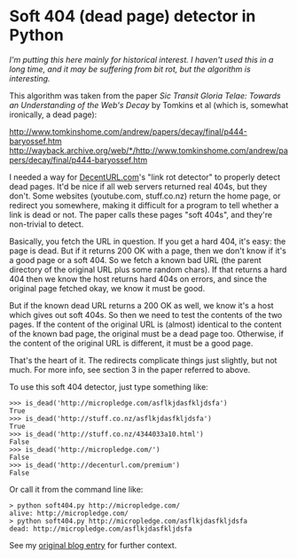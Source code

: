 Soft 404 (dead page) detector in Python
=======================================

*I'm putting this here mainly for historical interest. I haven't used this in
a long time, and it may be suffering from bit rot, but the algorithm is
interesting.*

This algorithm was taken from the paper *Sic Transit Gloria Telae: Towards an
Understanding of the Web's Decay* by Tomkins et al (which is, somewhat
ironically, a dead page):

http://www.tomkinshome.com/andrew/papers/decay/final/p444-baryossef.htm
http://wayback.archive.org/web/*/http://www.tomkinshome.com/andrew/papers/decay/final/p444-baryossef.htm

I needed a way for [DecentURL.com](http://decenturl.com/)'s "link rot
detector" to properly detect dead pages. It'd be nice if all web servers
returned real 404s, but they don't. Some websites (youtube.com, stuff.co.nz)
return the home page, or redirect you somewhere, making it difficult for a
program to tell whether a link is dead or not. The paper calls these pages
"soft 404s", and they're non-trivial to detect.

Basically, you fetch the URL in question. If you get a hard 404, it's easy:
the page is dead. But if it returns 200 OK with a page, then we don't know if
it's a good page or a soft 404. So we fetch a known bad URL (the parent
directory of the original URL plus some random chars). If that returns a hard
404 then we know the host returns hard 404s on errors, and since the original
page fetched okay, we know it must be good.

But if the known dead URL returns a 200 OK as well, we know it's a host which
gives out soft 404s. So then we need to test the contents of the two pages. If
the content of the original URL is (almost) identical to the content of the
known bad page, the original must be a dead page too. Otherwise, if the
content of the original URL is different, it must be a good page.

That's the heart of it. The redirects complicate things just slightly, but not
much. For more info, see section 3 in the paper referred to above.

To use this soft 404 detector, just type something like:

    >>> is_dead('http://micropledge.com/asflkjdasfkljdsfa')
    True
    >>> is_dead('http://stuff.co.nz/asflkjdasfkljdsfa')
    True
    >>> is_dead('http://stuff.co.nz/4344033a10.html')
    False
    >>> is_dead('http://micropledge.com/')
    False
    >>> is_dead('http://decenturl.com/premium')
    False

Or call it from the command line like:

    > python soft404.py http://micropledge.com/
    alive: http://micropledge.com/
    > python soft404.py http://micropledge.com/asflkjdasfkljdsfa
    dead: http://micropledge.com/asflkjdasfkljdsfa

See my [original blog entry](http://blog.brush.co.nz/2008/01/soft404s/) for
further context.
